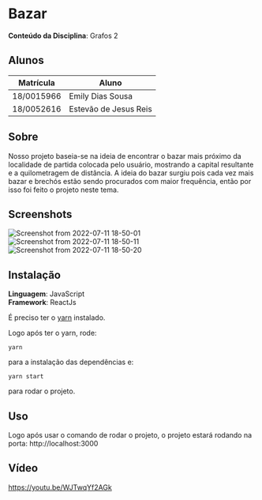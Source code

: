 # Bazar

**Conteúdo da Disciplina**: Grafos 2<br>

## Alunos
| Matrícula  | Aluno                 |
| ---------- | --------------------- |
| 18/0015966 | Emily Dias Sousa      |
| 18/0052616 | Estevão de Jesus Reis |

## Sobre 
Nosso projeto baseia-se na ideia de encontrar o bazar mais próximo da localidade de partida colocada pelo usuário, mostrando a capital resultante e a quilometragem de distância. A ideia do bazar surgiu pois cada vez mais bazar e brechós estão sendo procurados com maior frequência, então por isso foi feito o projeto neste tema.

## Screenshots
![Screenshot from 2022-07-11 18-50-01](https://user-images.githubusercontent.com/52640974/178364888-80f58232-942e-4d3a-a13e-b9fa4eecaa87.png)
![Screenshot from 2022-07-11 18-50-11](https://user-images.githubusercontent.com/52640974/178364891-da91f0ba-e27a-45fa-b171-2ed83ae0bc07.png)
![Screenshot from 2022-07-11 18-50-20](https://user-images.githubusercontent.com/52640974/178364894-b0ba2b4b-861b-4fd9-b0c1-f82c7c11eb7c.png)


## Instalação 
**Linguagem**: JavaScript<br>
**Framework**: ReactJs<br>

É preciso ter o [yarn](https://classic.yarnpkg.com/lang/en/docs/install/#debian-stable) instalado.

Logo após ter o yarn, rode:

```
yarn
```

para a instalação das dependências e:

```
yarn start
```

para rodar o projeto.

## Uso 

Logo após usar o comando de rodar o projeto, o projeto estará rodando na porta: http://localhost:3000

## Vídeo

https://youtu.be/WJTwqYf2AGk





